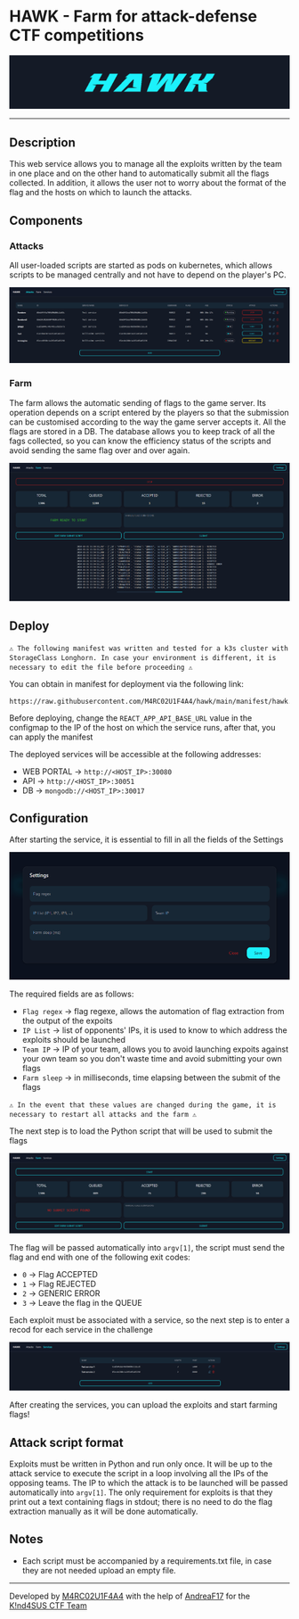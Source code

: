 # HAWK - Farm for attack-defense CTF competitions 

![alt text](readme_img/hawk.png)

---

## Description

This web service allows you to manage all the exploits written by the team in one place and on the other hand to automatically submit all the flags collected. In addition, it allows the user not to worry about the format of the flag and the hosts on which to launch the attacks.

## Components

### Attacks
All user-loaded scripts are started as pods on kubernetes, which allows scripts to be managed centrally and not have to depend on the player's PC.

![](readme_img/attacks.png)

### Farm
The farm allows the automatic sending of flags to the game server. Its operation depends on a script entered by the players so that the submission can be customised according to the way the game server accepts it. All the flags are stored in a DB. The database allows you to keep track of all the fags collected, so you can know the efficiency status of the scripts and avoid sending the same flag over and over again.

![](readme_img/farm_started.png)

## Deploy

`⚠️ The following manifest was written and tested for a k3s cluster with StorageClass Longhorn. In case your environment is different, it is necessary to edit the file before proceeding ⚠️`

You can obtain in manifest for deployment via the following link:

```
https://raw.githubusercontent.com/M4RC02U1F4A4/hawk/main/manifest/hawk.yaml
```

Before deploying, change the `REACT_APP_API_BASE_URL` value in the configmap to the IP of the host on which the service runs, after that, you can apply the manifest

The deployed services will be accessible at the following addresses:
- WEB PORTAL -> `http://<HOST_IP>:30080`
- API -> `http://<HOST_IP>:30051`
- DB -> `mongodb://<HOST_IP>:30017`

## Configuration
After starting the service, it is essential to fill in all the fields of the Settings

![alt text](readme_img/settings.png)

The required fields are as follows:
- `Flag regex` -> flag regexe, allows the automation of flag extraction from the output of the expoits
- `IP List` -> list of opponents' IPs, it is used to know to which address the exploits should be launched
- `Team IP` -> IP of your team, allows you to avoid launching expoits against your own team so you don't waste time and avoid submitting your own flags
- `Farm sleep` -> in milliseconds, time elapsing between the submit of the flags

`⚠️ In the event that these values are changed during the game, it is necessary to restart all attacks and the farm ⚠️`

The next step is to load the Python script that will be used to submit the flags

![alt text](readme_img/farm.png)

The flag will be passed automatically into `argv[1]`, the script must send the flag and end with one of the following exit codes:
- `0` -> Flag ACCEPTED
- `1` -> Flag REJECTED
- `2` -> GENERIC ERROR
- `3` -> Leave the flag in the QUEUE

Each exploit must be associated with a service, so the next step is to enter a recod for each service in the challenge

![alt text](readme_img/service.png)

After creating the services, you can upload the exploits and start farming flags!

## Attack script format

Exploits must be written in Python and run only once. It will be up to the attack service to execute the script in a loop involving all the IPs of the opposing teams. The IP to which the attack is to be launched will be passed automatically into `argv[1]`.
The only requirement for exploits is that they print out a text containing flags in stdout; there is no need to do the flag extraction manually as it will be done automatically.

## Notes
- Each script must be accompanied by a requirements.txt file, in case they are not needed upload an empty file.

---

Developed by [M4RC02U1F4A4](https://github.com/M4RC02U1F4A4) with the help of [AndreaF17](https://github.com/AndreaF17) for the [K!nd4SUS CTF Team](https://github.com/K1nd4SUS)